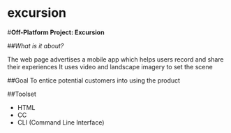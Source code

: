# excursion
#**Off-Platform Project: Excursion**

##*What is it about?*

The web page advertises a mobile app which helps users record and share their experiences
It uses video and landscape imagery to set the scene

##Goal 
To entice potential customers into using the product

##Toolset
+ HTML
+ CC
+ CLI (Command Line Interface)
